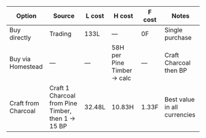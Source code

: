| Option              | Source                                            | L cost | H cost                     | F cost | Notes                        |
| ------------------- | ------------------------------------------------- | ------ | -------------------------- | ------ | ---------------------------- |
| Buy directly        | Trading                                           | 133L   | —                          | 0F     | Single purchase              |
| Buy via Homestead   | —                                                 | —      | 58H per Pine Timber → calc | —      | Craft Charcoal then BP       |
| Craft from Charcoal | Craft 1 Charcoal from Pine Timber, then 1 → 15 BP | 32.48L | 10.83H                     | 1.33F  | Best value in all currencies |
